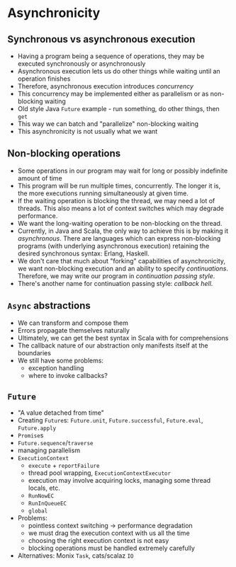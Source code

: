 # Asynchronicity

## Synchronous vs asynchronous execution

* Having a program being a sequence of operations, they may be executed synchronously or asynchronously
* Asynchronous execution lets us do other things while waiting until an operation finishes
* Therefore, asynchronous execution introduces *concurrency*
* This concurrency may be implemented either as parallelism or as non-blocking waiting
* Old style Java `Future` example - run something, do other things, then `get`
* This way we can batch and "parallelize" non-blocking waiting
* This asynchronicity is not usually what we want

## Non-blocking operations

* Some operations in our program may wait for long or possibly indefinite amount of time
* This program will be run multiple times, concurrently. The longer it is, the more executions running simultaneously
  at given time.
* If the waiting operation is blocking the thread, we may need a lot of threads. This also means a lot of context switches
  which may degrade performance.
* We want the long-waiting operation to be non-blocking on the thread.
* Currently, in Java and Scala, the only way to achieve this is by making it *asynchronous*. There are languages
  which can express non-blocking programs (with underlying asynchronous execution) retaining the desired synchronous
  syntax: Erlang, Haskell.
* We don't care that much about "forking" capabilities of asynchronicity, we want non-blocking execution and an ability
  to specify *continuations*. Therefore, we may write our program in *continuation passing style*.
* There's another name for continuation passing style: *callback hell*.

## `Async` abstractions

* We can transform and compose them
* Errors propagate themselves naturally
* Ultimately, we can get the best syntax in Scala with for comprehensions
* The callback nature of our abstraction only manifests itself at the boundaries
* We still have some problems:
  * exception handling
  * where to invoke callbacks?

## `Future`

* "A value detached from time"
* Creating `Future`s: `Future.unit`, `Future.successful`, `Future.eval`, `Future.apply`
* `Promise`s
* `Future.sequence`/`traverse`
* managing parallelism
* `ExecutionContext`
  * `execute` + `reportFailure`
  * thread pool wrapping, `ExecutionContextExecutor`
  * execution may involve acquiring locks, managing some thread locals, etc.
  * `RunNowEC`
  * `RunInQueueEC`
  * `global`
* Problems:
  * pointless context switching -> performance degradation
  * we must drag the execution context with us all the time
  * choosing the right execution context is not easy
  * blocking operations must be handled extremely carefully
* Alternatives: Monix `Task`, cats/scalaz `IO`
